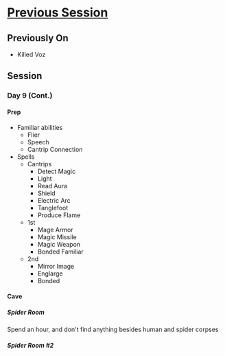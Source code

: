 # [Previous Session](./2020-09-16.md)

## Previously On

- Killed Voz

## Session

### Day 9 (Cont.)

#### Prep

- Familiar abilities
  - Flier
  - Speech
  - Cantrip Connection
- Spells
  - Cantrips
    - Detect Magic
    - Light
    - Read Aura
    - Shield
    - Electric Arc
    - Tanglefoot
    - Produce Flame
  - 1st
    - Mage Armor
    - Magic Missile
    - Magic Weapon
    - Bonded Familiar
  - 2nd
    - Mirror Image
    - Englarge
    - Bonded

#### Cave

##### Spider Room

Spend an hour, and don't find anything besides human and spider corpses

##### Spider Room #2



